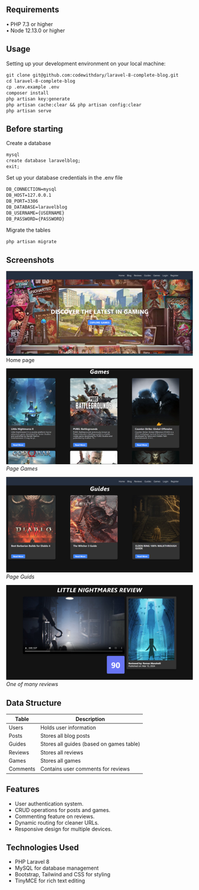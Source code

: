 ## Requirements
•	PHP 7.3 or higher <br>
•	Node 12.13.0 or higher <br>

## Usage <br>
Setting up your development environment on your local machine: <br>
```
git clone git@github.com:codewithdary/laravel-8-complete-blog.git
cd laravel-8-complete-blog
cp .env.example .env
composer install
php artisan key:generate
php artisan cache:clear && php artisan config:clear
php artisan serve
```

## Before starting <br>
Create a database <br>
```
mysql
create database laravelblog;
exit;
```

Set up your database credentials in the .env file <br>
```
DB_CONNECTION=mysql
DB_HOST=127.0.0.1
DB_PORT=3306
DB_DATABASE=laravelblog
DB_USERNAME={USERNAME}
DB_PASSWORD={PASSWORD}
```

Migrate the tables
```
php artisan migrate
```

## Screenshots

![Homepage](.\public\images\2345.png)
Home page

![Games](.\public\images\1234.png)  
*Page Games*

![Guides](.\public\images\3456.png)  
*Page Guids*

![Dashboard](.\public\images\4567.png)  
*One of many reviews*

## Data Structure

| Table    | Description                              |
|----------|------------------------------------------|
| Users    | Holds user information                   |
| Posts    | Stores all blog posts                    |
| Guides   | Stores all guides (based on games table) |
| Reviews  | Stores all reviews                       |
| Games    | Stores all games                         |
| Comments | Contains user comments for reviews       |


## Features

- User authentication system.
- CRUD operations for posts and games.
- Commenting feature on reviews.
- Dynamic routing for cleaner URLs.
- Responsive design for multiple devices.

## Technologies Used

- PHP Laravel 8
- MySQL for database management
- Bootstrap, Tailwind and CSS for styling
- TinyMCE for rich text editing
